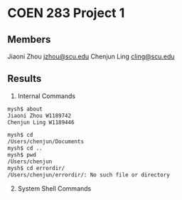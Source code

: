 COEN 283 Project 1
==================

Members
-------
Jiaoni Zhou jzhou@scu.edu
Chenjun Ling cling@scu.edu

Results
-------
1. Internal Commands
```sh
mysh$ about
Jiaoni Zhou W1189742
Chenjun Ling W1189446
```
```sh
mysh$ cd
/Users/chenjun/Documents
mysh$ cd ..
mysh$ pwd
/Users/chenjun
mysh$ cd errordir/
/Users/chenjun/errordir/: No such file or directory
```
2. System Shell Commands
